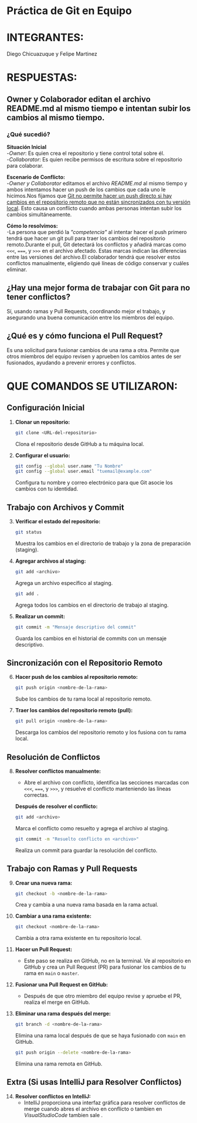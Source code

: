 
# Práctica de Git en Equipo
# INTEGRANTES: 
Diego Chicuazuque y Felipe Martinez

# RESPUESTAS:
## Owner y Colaborador editan el archivo README.md al mismo tiempo e intentan subir los cambios al mismo tiempo.

### ¿Qué sucedió?
**Situación Inicial**  
-_Owner_: Es quien crea el repositorio y tiene control total sobre él.  
-_Collaborator_: Es quien recibe permisos de escritura sobre el repositorio para colaborar.

**Escenario de Conflicto:**  
-_Owner y Collaborator_ editamos el archivo _README.md_ al mismo tiempo y ambos intentamos hacer un push de los cambios que cada uno le hicimos.Nos fijamos que <u>Git no permite hacer un push directo si hay cambios en el repositorio remoto que no están sincronizados con tu versión local</u>. Esto causa un conflicto cuando ambas personas intentan subir los cambios simultáneamente.

**Cómo lo resolvimos:**  
-La persona que perdió la _"competencia"_ al intentar hacer el push primero tendrá que hacer un git pull para traer los cambios del repositorio remoto.Durante el pull, Git detectará los conflictos y añadirá marcas como `<<<`, `===`, y `>>>` en el archivo afectado. Estas marcas indican las diferencias entre las versiones del archivo.El colaborador tendrá que resolver estos conflictos manualmente, eligiendo qué líneas de código conservar y cuáles eliminar.

## ¿Hay una mejor forma de trabajar con Git para no tener conflictos?
Sí, usando ramas y Pull Requests, coordinando mejor el trabajo, y asegurando una buena comunicación entre los miembros del equipo.

## ¿Qué es y cómo funciona el Pull Request?
Es una solicitud para fusionar cambios de una rama a otra. Permite que otros miembros del equipo revisen y aprueben los cambios antes de ser fusionados, ayudando a prevenir errores y conflictos.

# QUE COMANDOS SE UTILIZARON:
## Configuración Inicial
1. **Clonar un repositorio:**
   ```bash
   git clone <URL-del-repositorio>
   ```
   Clona el repositorio desde GitHub a tu máquina local.

2. **Configurar el usuario:**
   ```bash
   git config --global user.name "Tu Nombre"
   git config --global user.email "tuemail@example.com"
   ```
   Configura tu nombre y correo electrónico para que Git asocie los cambios con tu identidad.

## Trabajo con Archivos y Commit
3. **Verificar el estado del repositorio:**
   ```bash
   git status
   ```
   Muestra los cambios en el directorio de trabajo y la zona de preparación (staging).

4. **Agregar archivos al staging:**
   ```bash
   git add <archivo>
   ```
   Agrega un archivo específico al staging.
   ```bash
   git add .
   ```
   Agrega todos los cambios en el directorio de trabajo al staging.

5. **Realizar un commit:**
   ```bash
   git commit -m "Mensaje descriptivo del commit"
   ```
   Guarda los cambios en el historial de commits con un mensaje descriptivo.

## Sincronización con el Repositorio Remoto
6. **Hacer push de los cambios al repositorio remoto:**
   ```bash
   git push origin <nombre-de-la-rama>
   ```
   Sube los cambios de tu rama local al repositorio remoto.

7. **Traer los cambios del repositorio remoto (pull):**
   ```bash
   git pull origin <nombre-de-la-rama>
   ```
   Descarga los cambios del repositorio remoto y los fusiona con tu rama local.

## Resolución de Conflictos
8. **Resolver conflictos manualmente:**
   - Abre el archivo con conflicto, identifica las secciones marcadas con `<<<`, `===`, y `>>>`, y resuelve el conflicto manteniendo las líneas correctas.
   
   **Después de resolver el conflicto:**
   ```bash
   git add <archivo>
   ```
   Marca el conflicto como resuelto y agrega el archivo al staging.
   ```bash
   git commit -m "Resuelto conflicto en <archivo>"
   ```
   Realiza un commit para guardar la resolución del conflicto.

## Trabajo con Ramas y Pull Requests
9. **Crear una nueva rama:**
   ```bash
   git checkout -b <nombre-de-la-rama>
   ```
   Crea y cambia a una nueva rama basada en la rama actual.

10. **Cambiar a una rama existente:**
    ```bash
    git checkout <nombre-de-la-rama>
    ```
    Cambia a otra rama existente en tu repositorio local.

11. **Hacer un Pull Request:**
    - Este paso se realiza en GitHub, no en la terminal. Ve al repositorio en GitHub y crea un Pull Request (PR) para fusionar los cambios de tu rama en `main` o `master`.

12. **Fusionar una Pull Request en GitHub:**
    - Después de que otro miembro del equipo revise y apruebe el PR, realiza el merge en GitHub.

13. **Eliminar una rama después del merge:**
    ```bash
    git branch -d <nombre-de-la-rama>
    ```
    Elimina una rama local después de que se haya fusionado con `main` en GitHub.
    ```bash
    git push origin --delete <nombre-de-la-rama>
    ```
    Elimina una rama remota en GitHub.

## Extra (Si usas IntelliJ para Resolver Conflictos)
14. **Resolver conflictos en IntelliJ:**
    - IntelliJ proporciona una interfaz gráfica para resolver conflictos de merge cuando abres el archivo en conflicto o tambien en _VisualStudioCode_ tambien sale .


